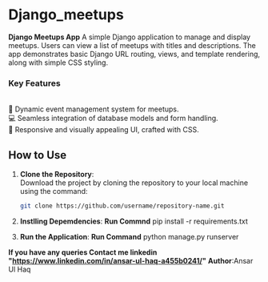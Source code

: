 # Django_meetups
**Django Meetups App**   A simple Django application to manage and display meetups. Users can view a list of meetups with titles and descriptions. The app demonstrates basic Django URL routing, views, and template rendering, along with simple CSS styling.
<br/>
<h3>Key Features</h3>
<br/>
📅 Dynamic event management system for meetups.
<br/>
💻 Seamless integration of database models and form handling.
<br/>
🎨 Responsive and visually appealing UI, crafted with CSS.
<br/>

## **How to Use**

1. **Clone the Repository**:  
   Download the project by cloning the repository to your local machine using the command:
   ```bash
   git clone https://github.com/username/repository-name.git

2. **Instlling Depemdencies**:
     **Run Commnd** pip install -r requirements.txt

3. **Run the Application**:
   **Run Command** python manage.py runserver

**If you have any queries **Contact me** linkedin "https://www.linkedin.com/in/ansar-ul-haq-a455b0241/"**
**Author**:Ansar Ul Haq

